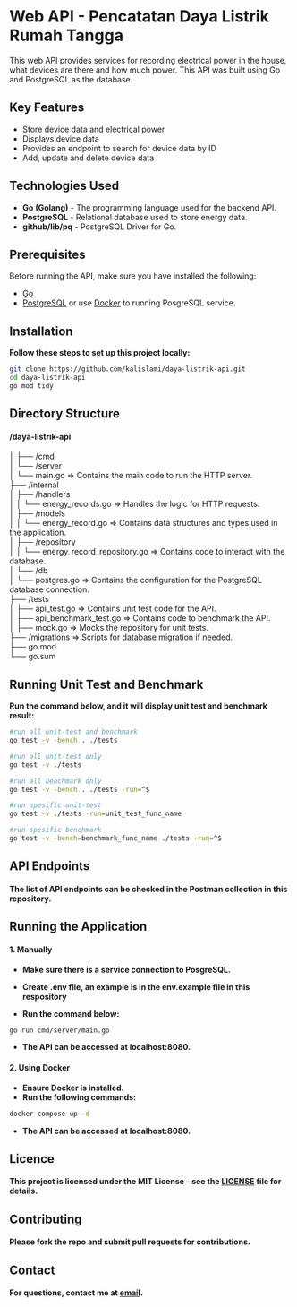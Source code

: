 # Web API - Pencatatan Daya Listrik Rumah Tangga

This web API provides services for recording electrical power in the house, what devices are there and how much power. This API was built using Go and PostgreSQL as the database.

## Key Features
- Store device data and electrical power
- Displays device data
- Provides an endpoint to search for device data by ID
- Add, update and delete device data

## Technologies Used
- **Go (Golang)** - The programming language used for the backend API.
- **PostgreSQL** - Relational database used to store energy data.
- **github/lib/pq** - PostgreSQL Driver for Go. 

## Prerequisites
Before running the API, make sure you have installed the following:
- [Go](https://go.dev/doc/install)
- [PostgreSQL](https://www.postgresql.org/download/) or use [Docker](https://docs.docker.com/get-started/get-docker/) to running PosgreSQL service.

## Installation

**Follow these steps to set up this project locally:**

   ```bash
   git clone https://github.com/kalislami/daya-listrik-api.git
   cd daya-listrik-api
   go mod tidy
   ```

## Directory Structure
#### /daya-listrik-api
│
├── /cmd   
│   └── /server   
│       └── main.go => Contains the main code to run the HTTP server.   
├── /internal   
│   ├── /handlers   
│   │   └── energy_records.go => Handles the logic for HTTP requests.   
│   ├── /models   
│   │   └── energy_record.go => Contains data structures and types used in the application.   
│   ├── /repository   
│   │   └── energy_record_repository.go => Contains code to interact with the database.   
│   └── /db   
│       └── postgres.go => Contains the configuration for the PostgreSQL database connection.   
├── /tests   
│   ├── api_test.go => Contains unit test code for the API.   
│   ├── api_benchmark_test.go => Contains code to benchmark the API.   
│   ├── mock.go => Mocks the repository for unit tests.   
├── /migrations => Scripts for database migration if needed.   
├── go.mod   
└── go.sum   

## Running Unit Test and Benchmark
**Run the command below, and it will display unit test and benchmark result:**

   ```bash
   #run all unit-test and benchmark
   go test -v -bench . ./tests

   #run all unit-test only
   go test -v ./tests

   #run all benchmark only
   go test -v -bench . ./tests -run=^$

   #run spesific unit-test
   go test -v ./tests -run=unit_test_func_name

   #run spesific benchmark
   go test -v -bench=benchmark_func_name ./tests -run=^$
   ```

## API Endpoints
#### The list of API endpoints can be checked in the Postman collection in this repository.

## Running the Application

#### 1. Manually

- **Make sure there is a service connection to PosgreSQL.**
- **Create .env file, an example is in the env.example file in this respository**

- **Run the command below:**

```bash
go run cmd/server/main.go
   ```
- **The API can be accessed at localhost:8080.**

#### 2. Using Docker

- **Ensure Docker is installed.**
- **Run the following commands:**

```bash
docker compose up -d
   ```
- **The API can be accessed at localhost:8080.**

## Licence
#### This project is licensed under the MIT License - see the [LICENSE](LICENSE) file for details.

## Contributing
#### Please fork the repo and submit pull requests for contributions.

## Contact
#### For questions, contact me at [email](mailto:kamalgoritm@gmail.com).
